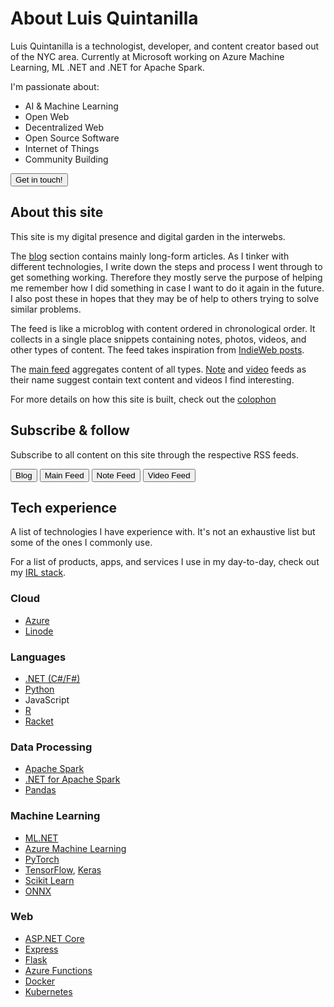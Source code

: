 # About Luis Quintanilla

Luis Quintanilla is a technologist, developer, and content creator based out of the NYC area. Currently at Microsoft working on Azure Machine Learning, ML .NET and .NET for Apache Spark.

I'm passionate about:

- AI & Machine Learning
- Open Web
- Decentralized Web
- Open Source Software
- Internet of Things
- Community Building

<a href="/contact.html"><button type="button" class="btn btn-dark">Get in touch!</button></a>

## About this site

This site is my digital presence and digital garden in the interwebs.

The [blog](/posts/1/index.html) section contains mainly long-form articles. As I tinker with different technologies, I write down the steps and process I went through to get something working. Therefore they mostly serve the purpose of helping me remember how I did something in case I want to do it again in the future. I also post these in hopes that they may be of help to others trying to solve similar problems.

The feed is like a microblog with content ordered in chronological order. It collects in a single place snippets containing notes, photos, videos, and other types of content. The feed takes inspiration from [IndieWeb posts](https://indieweb.org/posts).

The [main feed](/feed/index.html) aggregates content of all types. [Note](/feed/notes.html) and [video](/feed/videos.html) feeds as their name suggest contain text content and videos I find interesting.

For more details on how this site is built, check out the [colophon](/colophon.html)

## Subscribe & follow <span id="subscribe"></span>

Subscribe to all content on this site through the respective RSS feeds.

<a href="/posts/index.xml"><button type="button" class="btn btn-dark">Blog</button></a>
<a href="/feed/index.xml"><button type="button" class="btn btn-dark">Main Feed</button></a>
<a href="/feed/notes.xml"><button type="button" class="btn btn-dark">Note Feed</button></a>
<a href="/feed/videos.xml"><button type="button" class="btn btn-dark">Video Feed</button></a>

## Tech experience

A list of technologies I have experience with. It's not an exhaustive list but some of the ones I commonly use.

For a list of products, apps, and services I use in my day-to-day, check out my [IRL stack](/irl-stack.html).

### Cloud

- [Azure](https://azure.microsoft.com/)
- [Linode](https://www.linode.com/)

### Languages

- [.NET (C#/F#)](https://dotnet.microsoft.com/)
- [Python](https://www.python.org/)
- JavaScript
- [R](https://www.r-project.org/)
- [Racket](https://racket-lang.org/)

### Data Processing

- [Apache Spark](https://spark.apache.org/)
- [.NET for Apache Spark](https://dotnet.microsoft.com/apps/data/spark)
- [Pandas](https://pandas.pydata.org/)

### Machine Learning

- [ML.NET](https://dotnet.microsoft.com/apps/machinelearning-ai/ml-dotnet)
- [Azure Machine Learning](https://azure.microsoft.com/services/machine-learning/)
- [PyTorch](https://pytorch.org/)
- [TensorFlow](https://www.tensorflow.org/), [Keras](https://keras.io/)
- [Scikit Learn](https://scikit-learn.org/stable/index.html)
- [ONNX](https://onnx.ai/)

### Web

- [ASP.NET Core](https://dotnet.microsoft.com/apps/aspnet)
- [Express](http://expressjs.com/)
- [Flask](https://flask.palletsprojects.com/en/2.0.x/)
- [Azure Functions](https://azure.microsoft.com/services/functions/)
- [Docker](https://www.docker.com/)
- [Kubernetes](https://kubernetes.io/)
